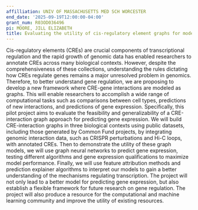 ```yaml
---
affilliation: UNIV OF MASSACHUSETTS MED SCH WORCESTER
end_date: '2025-09-19T12:00:00-04:00'
grant_num: R03OD036496
pi: MOORE, JILL ELIZABETH
title: Evaluating the utility of cis-regulatory element graphs for modeling gene regulation
---
```

Cis-regulatory elements (CREs) are crucial components of transcriptional regulation and the rapid growth of genomic data has enabled researchers to annotate CREs across many biological contexts. However, despite the comprehensiveness of these collections, understanding the rules dictating how CREs regulate genes remains a major unresolved problem in genomics. Therefore, to better understand gene regulation, we are proposing to develop a new framework where CRE-gene interactions are modeled as graphs. This will enable researchers to accomplish a wide range of computational tasks such as comparisons between cell types, predictions of new interactions, and predictions of gene expression. Specifically, this pilot project aims to evaluate the feasibility and generalizability of a CRE-interaction graph approach for predicting gene expression. We will build CRE-interaction graphs in three biological contexts using public datasets, including those generated by Common Fund projects, by integrating genomic interaction data, such as CRISPR perturbations and Hi-C loops, with annotated CREs. Then to demonstrate the utility of these graph models, we will use graph neural networks to predict gene expression, testing different algorithms and gene expression qualifications to maximize model performance. Finally, we will use feature attribution methods and prediction explainer algorithms to interpret our models to gain a better understanding of the mechanisms regulating transcription. The project will not only lead to a better model for predicting gene expression, but also establish a flexible framework for future research on gene regulation. The project will also produce a resource for the computational and machine learning community and improve the utility of existing resources.